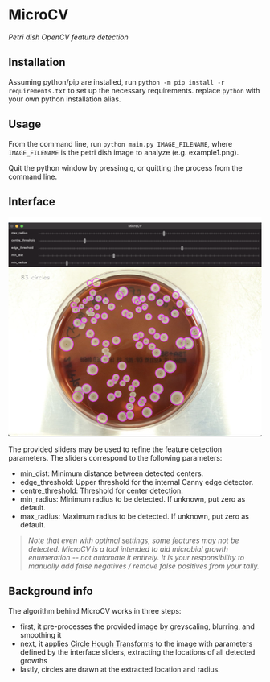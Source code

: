 # MicroCV
_Petri dish OpenCV feature detection_

## Installation

Assuming python/pip are installed, run 
`python -m pip install -r requirements.txt` to set up the necessary requirements. replace `python` with your own python installation alias.

## Usage

From the command line, run `python main.py IMAGE_FILENAME`, where `IMAGE_FILENAME` is the petri dish image to analyze (e.g. example1.png).

Quit the python window by pressing `q`, or quitting the process from the command line.

## Interface
![MicroCV interface screenshot](interface.png)

The provided sliders may be used to refine the feature detection parameters. The sliders correspond to the following parameters:

- min_dist: Minimum distance between detected centers.
- edge_threshold: Upper threshold for the internal Canny edge detector.
- centre_threshold: Threshold for center detection.
- min_radius: Minimum radius to be detected. If unknown, put zero as default.
- max_radius: Maximum radius to be detected. If unknown, put zero as default.

>*Note that even with optimal settings, some features may not be detected. MicroCV is a tool intended to _aid_ microbial 
growth enumeration -- not automate it entirely. It is your responsibility to manually add false negatives / remove false positives from your tally.*    

## Background info

The algorithm behind MicroCV works in three steps: 
- first, it pre-processes the provided image by greyscaling, blurring, and smoothing it
- next, it applies [Circle Hough Transforms](https://en.wikipedia.org/wiki/Circle_Hough_Transform) to the image with 
parameters defined by the interface sliders, extracting the locations of all detected growths
- lastly, circles are drawn at the extracted location and radius.
